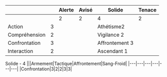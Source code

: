 
| | |Alerte|Avisé|Solide|Tenace|
|---|---|---|---|---|---|
|||2|2|4|2|
|Action|3|||Athétisme2||
|Compréhension|2|||Vigilance 2||
|Confrontation|3|||Affrontement 3||
|Interaction|2|||Ascendant 1||


Solide - 4
|||Armement|Tactique|Affrontement|Sang-Froid|
|---|---|---|---|---|---|
|Confrontation|3|2|2|3|3|